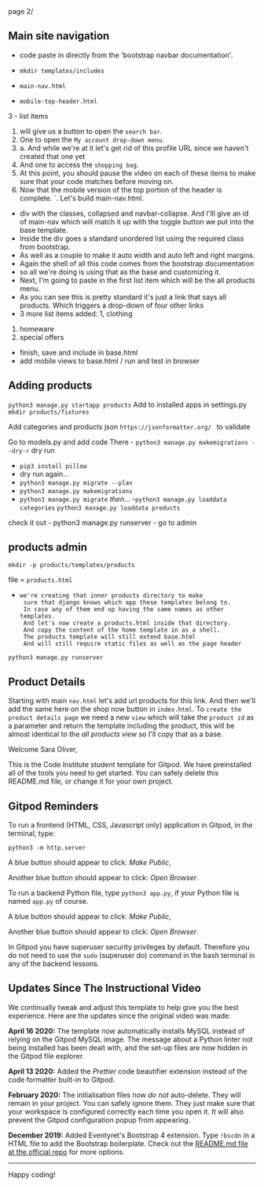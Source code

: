 page 2/
## Main site navigation

- code paste in directly from the 'bootstrap navbar documentation'.

- `mkdir templates/includes`
- `main-nav.html`
- `mobile-top-header.html`

3 - list items 
1.  will give us a button to open the `search bar`.
1.  One to open the `My account drop-down menu`.
1.  a.  And while we're at it let's get rid of this profile URL since we haven't created that one yet
1.  And one to access the `shopping bag`.
1.  At this point, you should pause the video
    on each of these items to make sure that your code matches before moving on.
1.  Now that the mobile version of the top portion of the header is complete.
`.  Let's build main-nav.html.
-   div with the classes, 
    collapsed and navbar-collapse.
    And I'lll give an id of main-nav which will match it up with the toggle button we
    put into the base template.
-   Inside the div goes a standard unordered list using the required class from bootstrap.
-   As well as a couple to make it auto width and auto left and right margins.
-   Again the shell of all this code comes from the bootstrap documentation
-   so all we're doing is using that as the base and customizing it.
-   Next, I'm going to paste in the first list item which will be the all products menu.
-   As you can see this is pretty standard it's just a link that says all products.
    Which triggers a drop-down of four other links
- 3 more list items added:
1,  clothing
1.  homeware
1.  special offers
-   finish, save and include in base.html
- add mobile views to base.html / run and test in browser
## Adding products
`python3 manage.py startapp products`
Add to installed apps in settings.py
`mkdir products/fixtures`

Add categories and products json
`https://jsonformatter.org/ `
to validate

Go to models.py and add code There - `python3 manage.py makemigrations --dry-r`
dry run 
-   `pip3 install pillow`
- dry run again...
- `python3 manage.py migrate --plan`
- `python3 manage.py makemigrations`
-  `python3 manage.py migrate`
    *then*...
-`python3 manage.py loaddata categories`
`python3 manage.py loaddata products`

check it out - python3 manage.py runserver - go to admin

## products admin

`mkdir -p products/templates/products`

file = `products.html`

 -     we're creating that inner products directory to make
        sure that django knows which app these templates belong to.
        In case any of them end up having the same names as other templates.
        And let's now create a products.html inside that directory.
        And copy the content of the home template in as a shell.
        The products template will still extend base.html
        And will still require static files as well as the page header


`python3 manage.py runserver`

## Product Details
Starting with main `nav.html` let's add url products for this link.
And then we'll add the same here on the shop now button in `index.html`.
To `create the product details page` we need a new `view` which will take the `product id` as a
parameter and return the template including the product, this will be
almost identical to the *all products view* so I'll copy that as a base.







Welcome Sara Oliver,

This is the Code Institute student template for Gitpod. We have preinstalled all of the tools you need to get started. You can safely delete this README.md file, or change it for your own project.

## Gitpod Reminders

To run a frontend (HTML, CSS, Javascript only) application in Gitpod, in the terminal, type:

`python3 -m http.server`

A blue button should appear to click: *Make Public*,

Another blue button should appear to click: *Open Browser*.

To run a backend Python file, type `python3 app.py`, if your Python file is named `app.py` of course.

A blue button should appear to click: *Make Public*,

Another blue button should appear to click: *Open Browser*.

In Gitpod you have superuser security privileges by default. Therefore you do not need to use the `sudo` (superuser do) command in the bash terminal in any of the backend lessons.

## Updates Since The Instructional Video

We continually tweak and adjust this template to help give you the best experience. Here are the updates since the original video was made:

**April 16 2020:** The template now automatically installs MySQL instead of relying on the Gitpod MySQL image. The message about a Python linter not being installed has been dealt with, and the set-up files are now hidden in the Gitpod file explorer.

**April 13 2020:** Added the _Prettier_ code beautifier extension instead of the code formatter built-in to Gitpod.

**February 2020:** The initialisation files now _do not_ auto-delete. They will remain in your project. You can safely ignore them. They just make sure that your workspace is configured correctly each time you open it. It will also prevent the Gitpod configuration popup from appearing.

**December 2019:** Added Eventyret's Bootstrap 4 extension. Type `!bscdn` in a HTML file to add the Bootstrap boilerplate. Check out the <a href="https://github.com/Eventyret/vscode-bcdn" target="_blank">README.md file at the official repo</a> for more options.

--------

Happy coding!
